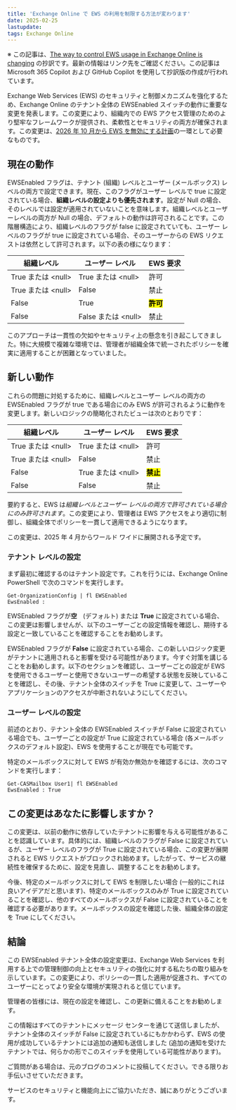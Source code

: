 ```yaml
---
title: 'Exchange Online で EWS の利用を制限する方法が変わります'
date: 2025-02-25
lastupdate: 
tags: Exchange Online
--- 
```

※ この記事は、[The way to control EWS usage in Exchange Online is changing](https://techcommunity.microsoft.com/blog/exchange/the-way-to-control-ews-usage-in-exchange-online-is-changing/4383083) の抄訳です。最新の情報はリンク先をご確認ください。この記事は Microsoft 365 Copilot および GitHub Copilot を使用して抄訳版の作成が行われています。

Exchange Web Services (EWS) のセキュリティと制御メカニズムを強化するため、Exchange Online のテナント全体の EWSEnabled スイッチの動作に重要な変更を発表します。この変更により、組織内での EWS アクセス管理のためのより堅牢なフレームワークが提供され、柔軟性とセキュリティの両方が確保されます。この変更は、[2026 年 10 月から EWS を無効にする計画](https://techcommunity.microsoft.com/blog/exchange/retirement-of-exchange-web-services-in-exchange-online/3924440)の一環として必要なものです。

## 現在の動作

EWSEnabled フラグは、テナント (組織) レベルとユーザー (メールボックス) レベルの両方で設定できます。現在、このフラグがユーザー レベルで true に設定されている場合、**組織レベルの設定よりも優先されます**。設定が Null の場合、そのレベルでは設定が適用されていないことを意味します。組織レベルとユーザーレベルの両方が Null の場合、デフォルトの動作は許可されることです。この階層構造により、組織レベルのフラグが false に設定されていても、ユーザー レベルのフラグが true に設定されている場合、そのユーザーからの EWS リクエストは依然として許可されます。以下の表の様になります：

| **組織レベル** | **ユーザー レベル** | **EWS 要求** |
| --- | --- | --- |
| True または &lt;null&gt; | True または &lt;null&gt; | 許可 |
| True または &lt;null&gt; | False | 禁止 |
| False | True | <mark>**許可**</mark> |
| False | False または &lt;null&gt; | 禁止 |

このアプローチは一貫性の欠如やセキュリティ上の懸念を引き起こしてきました。特に大規模で複雑な環境では、管理者が組織全体で統一されたポリシーを確実に適用することが困難となっていました。

## 新しい動作

これらの問題に対処するために、組織レベルとユーザー レベルの両方の EWSEnabled フラグが true である場合にのみ EWS が許可されるように動作を変更します。新しいロジックの簡略化されたビューは次のとおりです：

| **組織レベル** | **ユーザー レベル** | **EWS 要求** |
| --- | --- | --- |
| True または &lt;null&gt; | True または &lt;null&gt; | 許可 |
| True または &lt;null&gt; | False | 禁止 |
| False | True または &lt;null&gt; | <mark>**禁止**</mark> |
| False | False | 禁止 |

要約すると、EWS は*組織レベルとユーザー レベルの両方で許可されている場合にのみ許可されます*。この変更により、管理者は EWS アクセスをより適切に制御し、組織全体でポリシーを一貫して適用できるようになります。

この変更は、2025 年 4 月からワールド ワイドに展開される予定です。

### テナント レベルの設定

まず最初に確認するのはテナント設定です。これを行うには、Exchange Online PowerShell で次のコマンドを実行します。

    Get-OrganizationConfig | fl EWSEnabled
    EwsEnabled :

EWSEnabled フラグが**空**　(デフォルト) または **True** に設定されている場合、この変更は影響しませんが、以下のユーザーごとの設定情報を確認し、期待する設定と一致していることを確認することをお勧めします。

EWSEnabled フラグが **False** に設定されている場合、この新しいロジック変更がテナントに適用されると影響を受ける可能性があります。今すぐ対策を講じることをお勧めします。以下のセクションを確認し、ユーザーごとの設定が EWS を使用できるユーザーと使用できないユーザーの希望する状態を反映していることを確認し、その後、テナント全体のスイッチを True に変更して、ユーザーやアプリケーションのアクセスが中断されないようにしてください。

### ユーザー レベルの設定

前述のとおり、テナント全体の EWSEnabled スイッチが False に設定されている場合でも、ユーザーごとの設定が True に設定されている場合 (各メールボックスのデフォルト設定)、EWS を使用することが現在でも可能です。

特定のメールボックスに対して EWS が有効か無効かを確認するには、次のコマンドを実行します：

    Get-CASMailbox User1| fl EWSEnabled
    EwsEnabled : True

## この変更はあなたに影響しますか？

この変更は、以前の動作に依存していたテナントに影響を与える可能性があることを認識しています。具体的には、組織レベルのフラグが False に設定されているが、ユーザー レベルのフラグが True に設定されている場合、この変更が展開されると EWS リクエストがブロックされ始めます。したがって、サービスの継続性を確保するために、設定を見直し、調整することをお勧めします。

今後、特定のメールボックスに対して EWS を制限したい場合 (一般的にこれは良いアイデアだと思います)、特定のメールボックスのみが True に設定されていることを確認し、他のすべてのメールボックスが False に設定されていることを確認する必要があります。メールボックスの設定を確認した後、組織全体の設定を True にしてください。

## 結論

この EWSEnabled テナント全体の設定変更は、Exchange Web Services を利用する上での管理制御の向上とセキュリティの強化に対する私たちの取り組みを示しています。この変更により、ポリシーの一貫した適用が促進され、すべてのユーザーにとってより安全な環境が実現されると信じています。

管理者の皆様には、現在の設定を確認し、この更新に備えることをお勧めします。

この情報はすべてのテナントにメッセージ センターを通じて送信しましたが、テナント全体のスイッチが False に設定されているにもかかわらず、EWS の使用が成功しているテナントには追加の通知も送信しました (追加の通知を受けたテナントでは、何らかの形でこのスイッチを使用している可能性があります)。

ご質問がある場合は、元のブログのコメントに投稿してください。できる限りお手伝いさせていただきます。

サービスのセキュリティと機能向上にご協力いただき、誠にありがとうございます。
